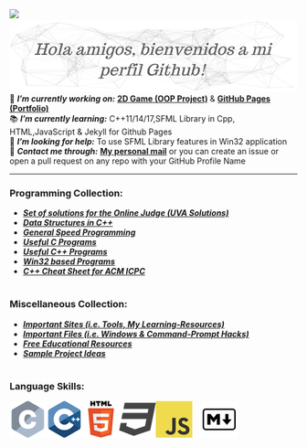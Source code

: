 <!--
**HypertextAssassin0273/HypertextAssassin0273** is a ✨ _special_ ✨ repository because its `README.md` (this file) appears on your GitHub profile.

Here are some ideas to get you started:

- 🔭 I’m currently working on ...
- 🌱 I’m currently learning ...
- 👯 I’m looking to collaborate on ...
- 🤔 I’m looking for help with ...
- 💬 Ask me about ...
- 📫 How to reach me: ...
- 😄 Pronouns: ...
- ⚡ Fun fact: ...
-->
<a href="#"><img src="https://badges.pufler.dev/visits/HypertextAssassin0273/HypertextAssassin0273"></a>
![](https://github.com/HypertextAssassin0273/HypertextAssassin0273/blob/master/logos/particles_background.png) \
🔭 _**I’m currently working on:**_ [**2D Game (OOP Project)**](https://github.com/users/HypertextAssassin0273/projects/3) & [**GitHub Pages (Portfolio)**](https://github.com/HypertextAssassin0273/HypertextAssassin0273.github.io) \
📚 _**I’m currently learning:**_ C++11/14/17,SFML Library in Cpp, HTML,JavaScript & Jekyll for Github Pages \
🤔 _**I’m looking for help:**_ To use SFML Library features in Win32 application \
💬 _**Contact me through:**_ [**My personal mail**](mailto:shazaibahmed0000@gmail.com) or you can create an issue or open a pull request on any repo with your GitHub Profile Name

---
### Programming Collection:
- [**_Set of solutions for the Online Judge (UVA Solutions)_**](https://github.com/HypertextAssassin0273/UVA-Solutions)
- [**_Data Structures in C++_**](https://github.com/HypertextAssassin0273/Mike-Mirzayanov---DS-And-Algo-Implementation)
- [**_General Speed Programming_**](https://github.com/HypertextAssassin0273/Spectre)
- [**_Useful C Programs_**](https://github.com/HypertextAssassin0273/Console_based_C-Programs)
- [**_Useful C++ Programs_**](https://github.com/HypertextAssassin0273/Console_based_Cpp-Programs)
- [**_Win32 based Programs_**](https://github.com/HypertextAssassin0273/Win32_based_programs)
- [**_C++ Cheat Sheet for ACM ICPC_**](https://github.com/HypertextAssassin0273/cheat-sheet)
#
### Miscellaneous Collection:
- [**_Important Sites (i.e. Tools, My Learning-Resources)_**](https://github.com/HypertextAssassin0273/HypertextAssassin0273/tree/master/Important%20Sites)
- [**_Important Files (i.e. Windows & Command-Prompt Hacks)_**](https://github.com/HypertextAssassin0273/Important_Files)
- [**_Free Educational Resources_**](https://github.com/HypertextAssassin0273/Free-Educational-Resources)
- [**_Sample Project Ideas_**](https://github.com/HypertextAssassin0273/Projects)
#
### Language Skills:
![](https://github.com/HypertextAssassin0273/HypertextAssassin0273/blob/master/logos/c_64x64.png)![](https://github.com/HypertextAssassin0273/HypertextAssassin0273/blob/master/logos/cpp_64x64.png)![](https://github.com/HypertextAssassin0273/HypertextAssassin0273/blob/master/logos/html_64x64.png)![](https://github.com/HypertextAssassin0273/HypertextAssassin0273/blob/master/logos/css_64x64.png)![](https://github.com/HypertextAssassin0273/HypertextAssassin0273/blob/master/logos/javascript_64x64.png) &ensp; ![](https://github.com/HypertextAssassin0273/HypertextAssassin0273/blob/master/logos/markdown_64x64.png)
